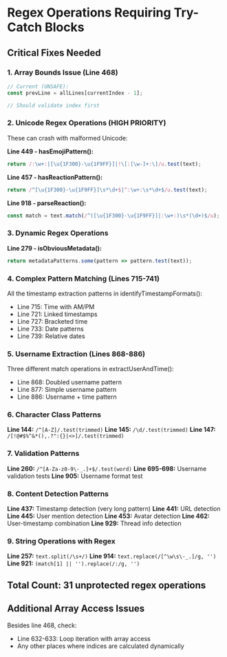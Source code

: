 # Regex Operations Requiring Try-Catch Blocks

## Critical Fixes Needed

### 1. Array Bounds Issue (Line 468)
```typescript
// Current (UNSAFE):
const prevLine = allLines[currentIndex - 1];

// Should validate index first
```

### 2. Unicode Regex Operations (HIGH PRIORITY)
These can crash with malformed Unicode:

**Line 449 - hasEmojiPattern():**
```typescript
return /:\w+:|[\u{1F300}-\u{1F9FF}]|!\[:[\w-]+:\]/u.test(text);
```

**Line 457 - hasReactionPattern():**
```typescript
return /^[\u{1F300}-\u{1F9FF}]\s*\d+$|^:\w+:\s*\d+$/u.test(text);
```

**Line 918 - parseReaction():**
```typescript
const match = text.match(/^([\u{1F300}-\u{1F9FF}]|:\w+:)\s*(\d+)$/u);
```

### 3. Dynamic Regex Operations
**Line 279 - isObviousMetadata():**
```typescript
return metadataPatterns.some(pattern => pattern.test(text));
```

### 4. Complex Pattern Matching (Lines 715-741)
All the timestamp extraction patterns in identifyTimestampFormats():
- Line 715: Time with AM/PM
- Line 721: Linked timestamps  
- Line 727: Bracketed time
- Line 733: Date patterns
- Line 739: Relative dates

### 5. Username Extraction (Lines 868-886)
Three different match operations in extractUserAndTime():
- Line 868: Doubled username pattern
- Line 877: Simple username pattern
- Line 886: Username + time pattern

### 6. Character Class Patterns
**Line 144:** `/^[A-Z]/.test(trimmed)`
**Line 145:** `/\d/.test(trimmed)`
**Line 147:** `/[!@#$%^&*(),.?":{}|<>]/.test(trimmed)`

### 7. Validation Patterns
**Line 260:** `/^[A-Za-z0-9\-_.]+$/.test(word)`
**Line 695-698:** Username validation tests
**Line 905:** Username format test

### 8. Content Detection Patterns
**Line 437:** Timestamp detection (very long pattern)
**Line 441:** URL detection
**Line 445:** User mention detection
**Line 453:** Avatar detection
**Line 462:** User-timestamp combination
**Line 929:** Thread info detection

### 9. String Operations with Regex
**Line 257:** `text.split(/\s+/)`
**Line 914:** `text.replace(/[^\w\s\-_.]/g, '')`
**Line 921:** `(match[1] || '').replace(/:/g, '')`

## Total Count: 31 unprotected regex operations

## Additional Array Access Issues
Besides line 468, check:
- Line 632-633: Loop iteration with array access
- Any other places where indices are calculated dynamically